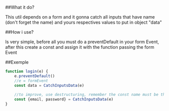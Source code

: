 ##What it do?
<p>This util depends on a form and it gonna catch all inputs that have name (don't forget the name) and yours respectives values to put in object "data"</p>
##How i use?
<p>Is very simple, before all you must do a preventDefault in your form Event, after this create a const and assign it with the function passing the form Event</p>

##Exemple
```javascript
function login(e) {
    e.preventDefault()
    //e = formEvent
    const data = CatchInputsData(e)
    
    //to improve, use destructuring, remember the const name must be the same of inputs name
    const {email, password} = CatchInputsData(e)
}
```

